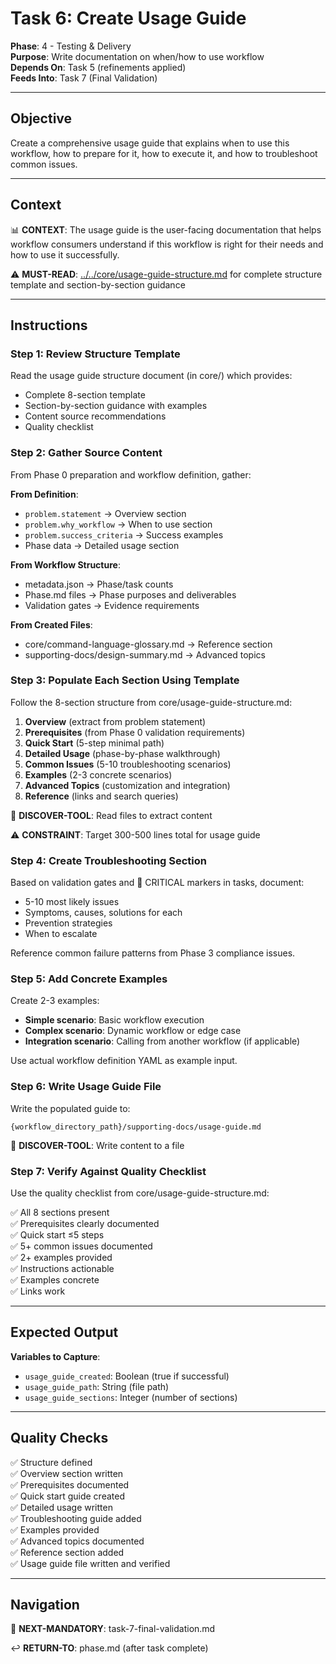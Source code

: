 # Task 6: Create Usage Guide

**Phase**: 4 - Testing & Delivery  
**Purpose**: Write documentation on when/how to use workflow  
**Depends On**: Task 5 (refinements applied)  
**Feeds Into**: Task 7 (Final Validation)

---

## Objective

Create a comprehensive usage guide that explains when to use this workflow, how to prepare for it, how to execute it, and how to troubleshoot common issues.

---

## Context

📊 **CONTEXT**: The usage guide is the user-facing documentation that helps workflow consumers understand if this workflow is right for their needs and how to use it successfully.

⚠️ **MUST-READ**: [../../core/usage-guide-structure.md](../../core/usage-guide-structure.md) for complete structure template and section-by-section guidance

---

## Instructions

### Step 1: Review Structure Template

Read the usage guide structure document (in core/) which provides:
- Complete 8-section template
- Section-by-section guidance with examples
- Content source recommendations
- Quality checklist

### Step 2: Gather Source Content

From Phase 0 preparation and workflow definition, gather:

**From Definition**:
- `problem.statement` → Overview section
- `problem.why_workflow` → When to use section
- `problem.success_criteria` → Success examples
- Phase data → Detailed usage section

**From Workflow Structure**:
- metadata.json → Phase/task counts
- Phase.md files → Phase purposes and deliverables
- Validation gates → Evidence requirements

**From Created Files**:
- core/command-language-glossary.md → Reference section
- supporting-docs/design-summary.md → Advanced topics

### Step 3: Populate Each Section Using Template

Follow the 8-section structure from core/usage-guide-structure.md:

1. **Overview** (extract from problem statement)
2. **Prerequisites** (from Phase 0 validation requirements)
3. **Quick Start** (5-step minimal path)
4. **Detailed Usage** (phase-by-phase walkthrough)
5. **Common Issues** (5-10 troubleshooting scenarios)
6. **Examples** (2-3 concrete scenarios)
7. **Advanced Topics** (customization and integration)
8. **Reference** (links and search queries)

📖 **DISCOVER-TOOL**: Read files to extract content

⚠️ **CONSTRAINT**: Target 300-500 lines total for usage guide

### Step 4: Create Troubleshooting Section

Based on validation gates and 🚨 CRITICAL markers in tasks, document:
- 5-10 most likely issues
- Symptoms, causes, solutions for each
- Prevention strategies
- When to escalate

Reference common failure patterns from Phase 3 compliance issues.

### Step 5: Add Concrete Examples

Create 2-3 examples:
- **Simple scenario**: Basic workflow execution
- **Complex scenario**: Dynamic workflow or edge case
- **Integration scenario**: Calling from another workflow (if applicable)

Use actual workflow definition YAML as example input.

### Step 6: Write Usage Guide File

Write the populated guide to:

```
{workflow_directory_path}/supporting-docs/usage-guide.md
```

📖 **DISCOVER-TOOL**: Write content to a file

### Step 7: Verify Against Quality Checklist

Use the quality checklist from core/usage-guide-structure.md:

✅ All 8 sections present  
✅ Prerequisites clearly documented  
✅ Quick start ≤5 steps  
✅ 5+ common issues documented  
✅ 2+ examples provided  
✅ Instructions actionable  
✅ Examples concrete  
✅ Links work

---

## Expected Output

**Variables to Capture**:
- `usage_guide_created`: Boolean (true if successful)
- `usage_guide_path`: String (file path)
- `usage_guide_sections`: Integer (number of sections)

---

## Quality Checks

✅ Structure defined  
✅ Overview section written  
✅ Prerequisites documented  
✅ Quick start guide created  
✅ Detailed usage written  
✅ Troubleshooting guide added  
✅ Examples provided  
✅ Advanced topics documented  
✅ Reference section added  
✅ Usage guide file written and verified

---

## Navigation

🎯 **NEXT-MANDATORY**: task-7-final-validation.md

↩️ **RETURN-TO**: phase.md (after task complete)

